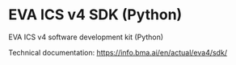 # EVA ICS v4 SDK (Python)

EVA ICS v4 software development kit (Python)

Technical documentation: <https://info.bma.ai/en/actual/eva4/sdk/>

